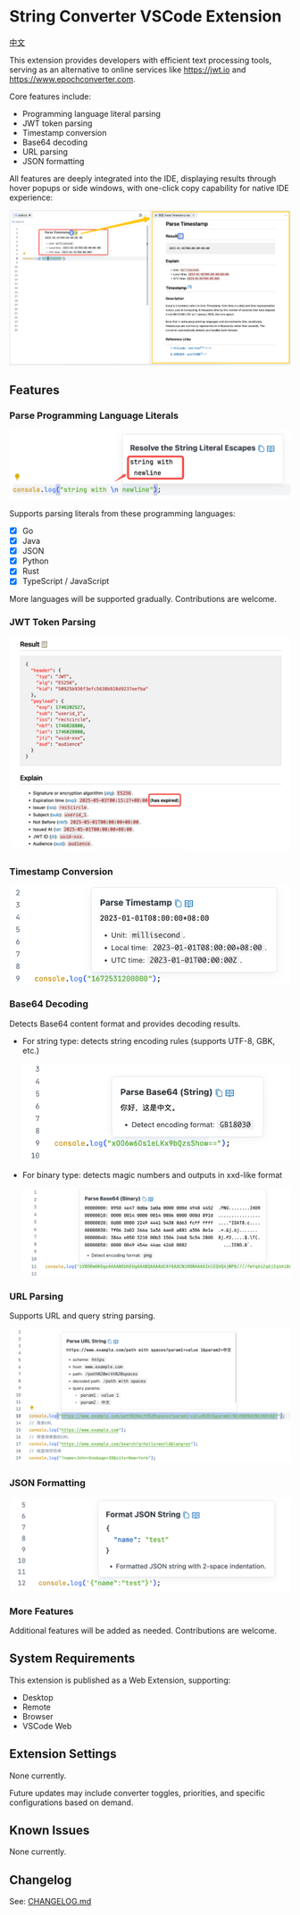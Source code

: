# String Converter VSCode Extension

[中文](./README_zh-CN.md)

This extension provides developers with efficient text processing tools, serving as an alternative to online services like https://jwt.io and https://www.epochconverter.com.

Core features include:

- Programming language literal parsing
- JWT token parsing
- Timestamp conversion
- Base64 decoding
- URL parsing
- JSON formatting

All features are deeply integrated into the IDE, displaying results through hover popups or side windows, with one-click copy capability for native IDE experience:

![demo](images/str-conv-demo.png)

## Features

### Parse Programming Language Literals

![parse-lang-literal](images/str-conv-lang-literal.png)

Supports parsing literals from these programming languages:

- [x] Go
- [x] Java
- [x] JSON
- [x] Python
- [x] Rust
- [x] TypeScript / JavaScript

More languages will be supported gradually. Contributions are welcome.

### JWT Token Parsing

![parse-jwt](images/str-conv-parse-jwt.png)

### Timestamp Conversion

![parse-timestamp](images/str-conv-parse-timestamp.png)

### Base64 Decoding

Detects Base64 content format and provides decoding results.

- For string type: detects string encoding rules (supports UTF-8, GBK, etc.)

    ![base64-string](/images/str-conv-parse-base64-string.png)

- For binary type: detects magic numbers and outputs in xxd-like format

   ![base64-binary](/images/str-conv-parse-base64-binary.png)

### URL Parsing

Supports URL and query string parsing.

![parse-url](images/str-conv-parse-url.png)

### JSON Formatting

![json-format](images/str-conv-json-format.png)

### More Features

Additional features will be added as needed. Contributions are welcome.

## System Requirements

This extension is published as a Web Extension, supporting:
- Desktop
- Remote
- Browser
- VSCode Web

## Extension Settings

None currently.

Future updates may include converter toggles, priorities, and specific configurations based on demand.

## Known Issues

None currently.

## Changelog

See: [CHANGELOG.md](CHANGELOG.md)